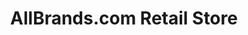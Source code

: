 ---
title: "AllBrands.com Retail Store"
url: /baton-rouge/allbrands-com-retail-store/
shop: sewing
---